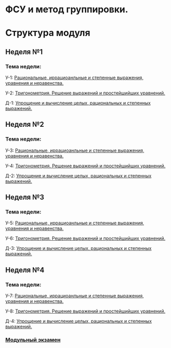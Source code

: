 # ФСУ и метод группировки.

# Структура модуля

## Неделя №1

### Тема недели: 

У-1: [Рациональныe, иррациоанльныe и степенныe выражения, уравнения и неравенства.](./components/class/class-1.md)

У-2: [Тригонометрия. Решение выражений и простейшийших уравнений.](./components/class/class-2.md)

Д-1: [Упрощение и вычисление целых, рациональных и степенных выражений.](./components/homework/homework-1.md)

## Неделя №2

### Тема недели: 

У-3: [Рациональныe, иррациоанльныe и степенныe выражения, уравнения и неравенства.](./components/class/class-1.md)

У-4: [Тригонометрия. Решение выражений и простейшийших уравнений.](./components/class/class-2.md)

Д-2: [Упрощение и вычисление целых, рациональных и степенных выражений.](./components/homework/homework-1.md)

## Неделя №3

### Тема недели: 

У-5: [Рациональныe, иррациоанльныe и степенныe выражения, уравнения и неравенства.](./components/class/class-1.md)

У-6: [Тригонометрия. Решение выражений и простейшийших уравнений.](./components/class/class-2.md)

Д-3: [Упрощение и вычисление целых, рациональных и степенных выражений.](./components/homework/homework-1.md)

## Неделя №4

### Тема недели:

У-7: [Рациональныe, иррациоанльныe и степенныe выражения, уравнения и неравенства.](./components/class/class-1.md)

У-8: [Тригонометрия. Решение выражений и простейшийших уравнений.](./components/class/class-2.md)

Д-4: [Упрощение и вычисление целых, рациональных и степенных выражений.](./components/homework/homework-1.md)

### [Модульный экзамен](./components/exam/exam-1.md)